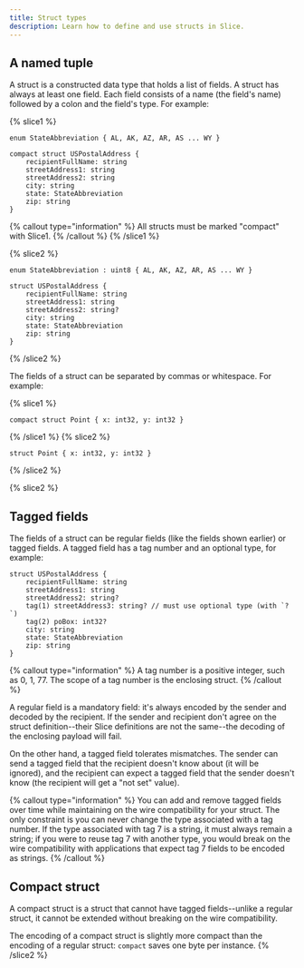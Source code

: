 ```yaml
---
title: Struct types
description: Learn how to define and use structs in Slice.
---
```


## A named tuple

A struct is a constructed data type that holds a list of fields. A struct has always at least one field. Each field
consists of a name (the field's name) followed by a colon and the field's type. For example:

{% slice1 %}
```slice
enum StateAbbreviation { AL, AK, AZ, AR, AS ... WY }

compact struct USPostalAddress {
    recipientFullName: string
    streetAddress1: string
    streetAddress2: string
    city: string
    state: StateAbbreviation
    zip: string
}
```

{% callout type="information" %}
All structs must be marked "compact" with Slice1.
{% /callout %}
{% /slice1 %}

{% slice2 %}
```slice
enum StateAbbreviation : uint8 { AL, AK, AZ, AR, AS ... WY }

struct USPostalAddress {
    recipientFullName: string
    streetAddress1: string
    streetAddress2: string?
    city: string
    state: StateAbbreviation
    zip: string
}
```
{% /slice2 %}

The fields of a struct can be separated by commas or whitespace. For example:

{% slice1 %}
```slice
compact struct Point { x: int32, y: int32 }
```
{% /slice1 %}
{% slice2 %}
```slice
struct Point { x: int32, y: int32 }
```
{% /slice2 %}

{% slice2 %}
## Tagged fields

The fields of a struct can be regular fields (like the fields shown earlier) or tagged fields. A tagged field has a tag
number and an optional type, for example:

```slice
struct USPostalAddress {
    recipientFullName: string
    streetAddress1: string
    streetAddress2: string?
    tag(1) streetAddress3: string? // must use optional type (with `?`)
    tag(2) poBox: int32?
    city: string
    state: StateAbbreviation
    zip: string
}
```

{% callout type="information" %}
A tag number is a positive integer, such as 0, 1, 77. The scope of a tag number is the enclosing struct.
{% /callout %}

A regular field is a mandatory field: it's always encoded by the sender and decoded by the recipient. If the sender and
recipient don't agree on the struct definition--their Slice definitions are not the same--the decoding of the enclosing
payload will fail.

On the other hand, a tagged field tolerates mismatches. The sender can send a tagged field that the recipient doesn't
know about (it will be ignored), and the recipient can expect a tagged field that the sender doesn't know (the recipient
will get a "not set" value).

{% callout type="information" %}
You can add and remove tagged fields over time while maintaining on the wire compatibility for your struct. The only
constraint is you can never change the type associated with a tag number. If the type associated with tag 7 is a string,
it must always remain a string; if you were to reuse tag 7 with another type, you would break on the wire compatibility
with applications that expect tag 7 fields to be encoded as strings.
{% /callout %}

## Compact struct

A compact struct is a struct that cannot have tagged fields--unlike a regular struct, it cannot be extended without
breaking on the wire compatibility.

The encoding of a compact struct is slightly more compact than the encoding of a regular struct: `compact` saves one
byte per instance.
{% /slice2 %}
